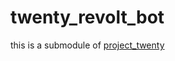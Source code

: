 # twenty_revolt_bot
this is a submodule of [project_twenty](https://github.com/Z1R343L/twenty_revolt_bot/new/main?readme=1)
